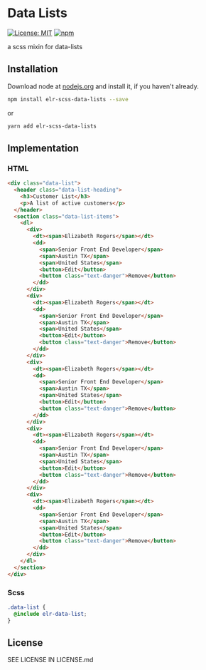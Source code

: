 # Data Lists

[![License: MIT](https://img.shields.io/badge/License-MIT-yellow.svg)](https://opensource.org/licenses/MIT)
[![npm](https://img.shields.io/npm/dm/elr-scss-data-lists.svg?style=flat)](https://npmjs.com/package/elr-scss-data-lists)

a scss mixin for data-lists

## Installation

Download node at [nodejs.org](http://nodejs.org) and install it, if you haven't already.

```sh
npm install elr-scss-data-lists --save
```

or

```sh
yarn add elr-scss-data-lists
```

## Implementation

### HTML

```html
<div class="data-list">
  <header class="data-list-heading">
    <h3>Customer List</h3>
    <p>A list of active customers</p>
  </header>
  <section class="data-list-items">
    <dl>
      <div>
        <dt><span>Elizabeth Rogers</span></dt>
        <dd>
          <span>Senior Front End Developer</span>
          <span>Austin TX</span>
          <span>United States</span>
          <button>Edit</button>
          <button class="text-danger">Remove</button>
        </dd>
      </div>
      <div>
        <dt><span>Elizabeth Rogers</span></dt>
        <dd>
          <span>Senior Front End Developer</span>
          <span>Austin TX</span>
          <span>United States</span>
          <button>Edit</button>
          <button class="text-danger">Remove</button>
        </dd>
      </div>
      <div>
        <dt><span>Elizabeth Rogers</span></dt>
        <dd>
          <span>Senior Front End Developer</span>
          <span>Austin TX</span>
          <span>United States</span>
          <button>Edit</button>
          <button class="text-danger">Remove</button>
        </dd>
      </div>
      <div>
        <dt><span>Elizabeth Rogers</span></dt>
        <dd>
          <span>Senior Front End Developer</span>
          <span>Austin TX</span>
          <span>United States</span>
          <button>Edit</button>
          <button class="text-danger">Remove</button>
        </dd>
      </div>
      <div>
        <dt><span>Elizabeth Rogers</span></dt>
        <dd>
          <span>Senior Front End Developer</span>
          <span>Austin TX</span>
          <span>United States</span>
          <button>Edit</button>
          <button class="text-danger">Remove</button>
        </dd>
      </div>
    </dl>
  </section>
</div>
```

### Scss

```scss
.data-list {
  @include elr-data-list;
}
```

## License

SEE LICENSE IN LICENSE.md
